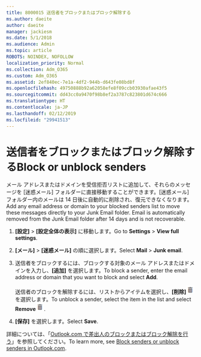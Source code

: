```yaml
---
title: 8000015 送信者をブロックまたはブロック解除する
ms.author: daeite
author: daeite
manager: jackiesm
ms.date: 5/1/2018
ms.audience: Admin
ms.topic: article
ROBOTS: NOINDEX, NOFOLLOW
localization_priority: Normal
ms.collection: Adm_O365
ms.custom: Adm_O365
ms.assetid: 2ef840ec-7e1a-4df2-944b-d643fe08bd8f
ms.openlocfilehash: 49750888b92a62058efe8f09ccb03930afae43f5
ms.sourcegitcommit: dd43cc0a9470f98b8ef2a3787c823801d674c666
ms.translationtype: HT
ms.contentlocale: ja-JP
ms.lasthandoff: 02/12/2019
ms.locfileid: "29941513"
---
```

# <a name="block-or-unblock-senders"></a><span data-ttu-id="766a2-102">送信者をブロックまたはブロック解除する</span><span class="sxs-lookup"><span data-stu-id="766a2-102">Block or unblock senders</span></span>

<span data-ttu-id="766a2-p101">メール アドレスまたはドメインを受信拒否リストに追加して、それらのメッセージを [迷惑メール] フォルダーに直接移動することができます。[迷惑メール] フォルダー内のメールは 14 日後に自動的に削除され、復元できなくなります。</span><span class="sxs-lookup"><span data-stu-id="766a2-p101">Add any email address or domain to your blocked senders list to move these messages directly to your Junk Email folder. Email is automatically removed from the Junk Email folder after 14 days and is not recoverable.</span></span>
  
1. <span data-ttu-id="766a2-105">**[設定]** \> **[設定全体の表示]** に移動します。</span><span class="sxs-lookup"><span data-stu-id="766a2-105">Go to **Settings** \> **View full settings**.</span></span> 
    
2. <span data-ttu-id="766a2-106">**[メール]** \> **[迷惑メール]** の順に選択します。</span><span class="sxs-lookup"><span data-stu-id="766a2-106">Select **Mail** \> **Junk email**.</span></span> 
    
3. <span data-ttu-id="766a2-107">送信者をブロックするには、ブロックする対象のメール アドレスまたはドメインを入力し、**[追加]** を選択します。</span><span class="sxs-lookup"><span data-stu-id="766a2-107">To block a sender, enter the email address or domain that you want to block and select **Add**.</span></span> 
    
    <span data-ttu-id="766a2-108">送信者のブロックを解除するには、リストからアイテムを選択し、**[削除]**![[削除]](media/deb47846-8483-4f9d-813a-fc8fe288b583.png) を選択します。</span><span class="sxs-lookup"><span data-stu-id="766a2-108">To unblock a sender, select the item in the list and select **Remove**![Delete](media/deb47846-8483-4f9d-813a-fc8fe288b583.png).</span></span>
    
4. <span data-ttu-id="766a2-109">**[保存]** を選択します。</span><span class="sxs-lookup"><span data-stu-id="766a2-109">Select **Save**.</span></span> 
    
<span data-ttu-id="766a2-110">詳細については、「[Outlook.com で差出人のブロックまたはブロック解除を行う](https://go.microsoft.com/fwlink/p/?linkid=873133)」を参照してください。</span><span class="sxs-lookup"><span data-stu-id="766a2-110">To learn more, see [Block senders or unblock senders in Outlook.com](https://go.microsoft.com/fwlink/p/?linkid=873133).</span></span>
  

